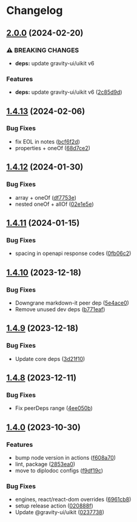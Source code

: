 # Changelog

## [2.0.0](https://github.com/diplodoc-platform/openapi-extension/compare/v1.4.13...v2.0.0) (2024-02-20)


### ⚠ BREAKING CHANGES

* **deps:** update gravity-ui/uikit v6

### Features

* **deps:** update gravity-ui/uikit v6 ([2c85d9d](https://github.com/diplodoc-platform/openapi-extension/commit/2c85d9d59938a501e299883213e5b1554b2df69d))

## [1.4.13](https://github.com/diplodoc-platform/openapi-extension/compare/v1.4.12...v1.4.13) (2024-02-06)


### Bug Fixes

* fix EOL in notes ([bcf6f2d](https://github.com/diplodoc-platform/openapi-extension/commit/bcf6f2d4058ceea3350f4db31649942a417aa1bf))
* properties + oneOf ([68d7ce2](https://github.com/diplodoc-platform/openapi-extension/commit/68d7ce299f9dc31570a5cc88aa962f1ec3e167cc))

## [1.4.12](https://github.com/diplodoc-platform/openapi-extension/compare/v1.4.11...v1.4.12) (2024-01-30)


### Bug Fixes

* array + oneOf ([df7753e](https://github.com/diplodoc-platform/openapi-extension/commit/df7753ecddb2e8a238af74d3ef65d085782bb97d))
* nested oneOf + allOf ([02e1e5e](https://github.com/diplodoc-platform/openapi-extension/commit/02e1e5e41181772a3b247028636deeee540ce58c))

## [1.4.11](https://github.com/diplodoc-platform/openapi-extension/compare/v1.4.10...v1.4.11) (2024-01-15)


### Bug Fixes

* spacing in openapi response codes ([0fb06c2](https://github.com/diplodoc-platform/openapi-extension/commit/0fb06c215ec286a4237b2dff38d1426ef1fbc73e))

## [1.4.10](https://github.com/diplodoc-platform/openapi-extension/compare/v1.4.9...v1.4.10) (2023-12-18)


### Bug Fixes

* Downgrane markdown-it peer dep ([5e4ace0](https://github.com/diplodoc-platform/openapi-extension/commit/5e4ace0a347d09711952ca585e4731a320645e0d))
* Remove unused dev deps ([b771eaf](https://github.com/diplodoc-platform/openapi-extension/commit/b771eafff7336ca6fec34427aaa53fab2dd897e9))

## [1.4.9](https://github.com/diplodoc-platform/openapi-extension/compare/v1.4.8...v1.4.9) (2023-12-18)


### Bug Fixes

* Update core deps ([3d21f10](https://github.com/diplodoc-platform/openapi-extension/commit/3d21f10766999835127ab84ce48110a88f7c5828))

## [1.4.8](https://github.com/diplodoc-platform/openapi-extension/compare/v1.4.7...v1.4.8) (2023-12-11)


### Bug Fixes

* Fix peerDeps range ([4ee050b](https://github.com/diplodoc-platform/openapi-extension/commit/4ee050b8e8bdb57e30fa9dcdadc2d8ce601242b8))

## [1.4.0](https://github.com/diplodoc-platform/openapi-extension/compare/v1.3.4...v1.4.0) (2023-10-30)


### Features

* bump node version in actions ([f608a70](https://github.com/diplodoc-platform/openapi-extension/commit/f608a7016be9b8eb3a061355a0fc6eea0bf9d328))
* lint, package ([2853ea0](https://github.com/diplodoc-platform/openapi-extension/commit/2853ea089bee41e3d9ab382d7785d9b93c665168))
* move to diplodoc configs ([f9df19c](https://github.com/diplodoc-platform/openapi-extension/commit/f9df19cb148016e73719a9219ab970562dfb77f4))


### Bug Fixes

* engines, react/react-dom overrides ([6961cb8](https://github.com/diplodoc-platform/openapi-extension/commit/6961cb880b5dd63bf90fe504b84ebba815deb6b7))
* setup release action ([020888f](https://github.com/diplodoc-platform/openapi-extension/commit/020888f5110a113e131ea7909877440c2c2875b4))
* Update @gravity-ui/uikit ([0237738](https://github.com/diplodoc-platform/openapi-extension/commit/0237738703513c6a7969e37ee341c7143c1be1d3))

